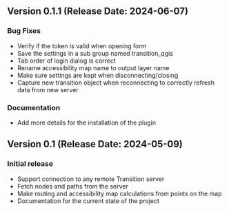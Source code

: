 ## Version 0.1.1 (Release Date: 2024-06-07)

### Bug Fixes
- Verify if the token is valid when opening form
- Save the settings in a sub group named transition_qgis
- Tab order of login dialog is correct
- Rename accessibility map name to output layer name
- Make sure settings are kept when disconnecting/closing
- Capture new transition object when reconnecting to correctly refresh data from new server

### Documentation
- Add more details for the installation of the plugin

## Version 0.1 (Release Date: 2024-05-09)

### Initial release
- Support connection to any remote Transition server
- Fetch nodes and paths from the server
- Make routing and accessibility map calculations from points on the map
- Documentation for the current state of the project
